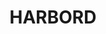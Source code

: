 ---
lastmod: '2025-04-06T06:05:20+00:00'
latitude: -33.776781
layout: suburb
longitude: 151.28494
postcode: '2096'
state: NSW
title: HARBORD
url: /nsw/harbord/
---